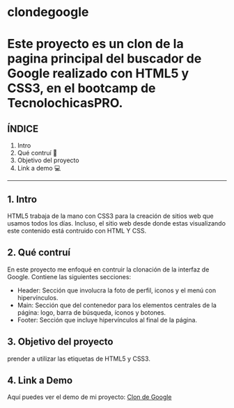 # clondegoogle
# Este proyecto es un clon de la pagina principal del buscador de Google realizado con HTML5 y CSS3, en el bootcamp de TecnolochicasPRO.

## ÍNDICE
1. Intro
2. Qué contruí 🌟
3. Objetivo del proyecto 
4. Link a demo 💻


****

## 1. Intro
HTML5 trabaja de la mano con CSS3 para la creación de sitios web que usamos todos los días.
Incluso, el sitio web desde donde estas visualizando este contenido está contruido con HTML Y CSS.
## 2. Qué contruí
En este proyecto me enfoqué en contruir la clonación de la interfaz de Google.
Contiene las siguientes secciones:
* Header: Sección que involucra la foto de perfil, iconos y el menú con hipervínculos.
* Main: Sección que del contenedor para los elementos centrales de la página: logo, barra de búsqueda, íconos y botones.
* Footer: Sección que incluye hipervínculos al final de la página.
## 3. Objetivo del proyecto
prender a utilizar las etiquetas de HTML5  y CSS3.
## 4. Link a Demo
Aquí puedes ver el demo de mi proyecto: [Clon de Google](#)
